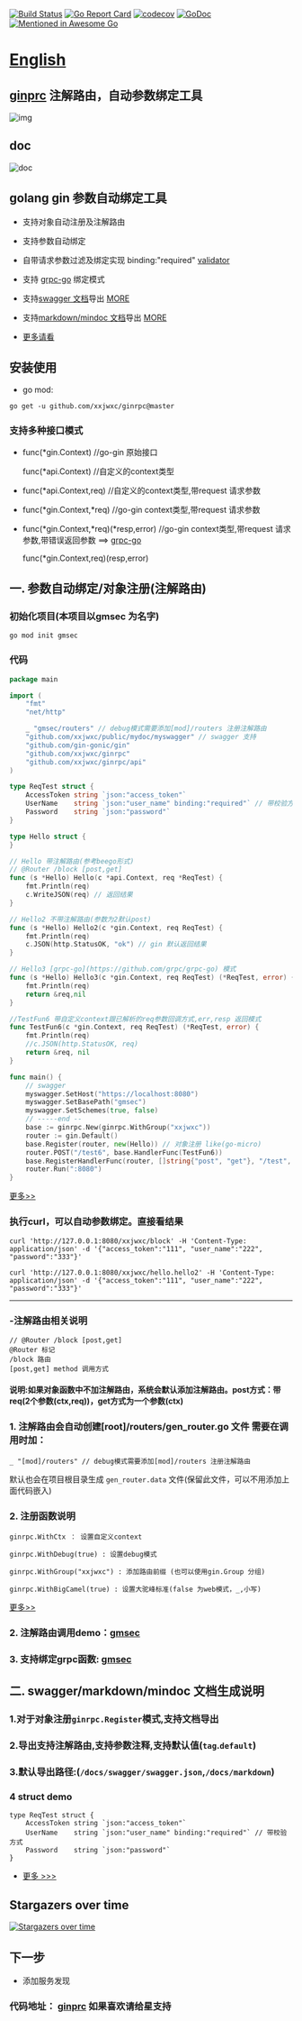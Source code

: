 [![Build Status](https://travis-ci.org/xxjwxc/ginrpc.svg?branch=master)](https://travis-ci.org/xxjwxc/ginrpc)
[![Go Report Card](https://goreportcard.com/badge/github.com/xxjwxc/ginrpc)](https://goreportcard.com/report/github.com/xxjwxc/ginrpc)
[![codecov](https://codecov.io/gh/xxjwxc/ginrpc/branch/master/graph/badge.svg)](https://codecov.io/gh/xxjwxc/ginrpc)
[![GoDoc](https://godoc.org/github.com/xxjwxc/ginrpc?status.svg)](https://godoc.org/github.com/xxjwxc/ginrpc)
[![Mentioned in Awesome Go](https://awesome.re/mentioned-badge.svg)](https://github.com/avelino/awesome-go) 
# [English](README.md)

## [ginprc](https://github.com/xxjwxc/ginrpc) 注解路由，自动参数绑定工具

![img](/image/ginrpc.gif)

## doc 

![doc](/image/ginrpc_doc.gif)


## golang gin 参数自动绑定工具
- 支持对象自动注册及注解路由
- 支持参数自动绑定
- 自带请求参数过滤及绑定实现 binding:"required"  [validator](go-playground/validator.v8)
- 支持 [grpc-go](https://github.com/grpc/grpc-go) 绑定模式
- 支持[swagger 文档](http://editor.swagger.io/)导出 [MORE](https://github.com/gmsec/gmsec)
- 支持[markdown/mindoc 文档](https://www.iminho.me/)导出 [MORE](https://github.com/gmsec/gmsec)

- [更多请看](https://github.com/gmsec/gmsec)

## 安装使用
- go mod:
```
go get -u github.com/xxjwxc/ginrpc@master
```

### 支持多种接口模式

- func(*gin.Context) //go-gin 原始接口

  func(*api.Context) //自定义的context类型

- func(*api.Context,req) //自定义的context类型,带request 请求参数

- func(*gin.Context,*req) //go-gin context类型,带request 请求参数

- func(*gin.Context,*req)(*resp,error) //go-gin context类型,带request 请求参数,带错误返回参数 ==> [grpc-go](https://github.com/grpc/grpc-go)

   func(*gin.Context,req)(resp,error)

## 一. 参数自动绑定/对象注册(注解路由)

### 初始化项目(本项目以gmsec 为名字)

` go mod init gmsec `

### 代码 

```go
package main

import (
	"fmt"
	"net/http"

	_ "gmsec/routers" // debug模式需要添加[mod]/routers 注册注解路由
	"github.com/xxjwxc/public/mydoc/myswagger" // swagger 支持
	"github.com/gin-gonic/gin"
	"github.com/xxjwxc/ginrpc"
	"github.com/xxjwxc/ginrpc/api"
)

type ReqTest struct {
	AccessToken string `json:"access_token"`
	UserName    string `json:"user_name" binding:"required"` // 带校验方式
	Password    string `json:"password"`
}

type Hello struct {
}

// Hello 带注解路由(参考beego形式)
// @Router /block [post,get]
func (s *Hello) Hello(c *api.Context, req *ReqTest) {
	fmt.Println(req)
	c.WriteJSON(req) // 返回结果
}

// Hello2 不带注解路由(参数为2默认post)
func (s *Hello) Hello2(c *gin.Context, req ReqTest) {
	fmt.Println(req)
	c.JSON(http.StatusOK, "ok") // gin 默认返回结果
}

// Hello3 [grpc-go](https://github.com/grpc/grpc-go) 模式
func (s *Hello) Hello3(c *gin.Context, req ReqTest) (*ReqTest, error) {
	fmt.Println(req)
	return &req,nil
}

//TestFun6 带自定义context跟已解析的req参数回调方式,err,resp 返回模式
func TestFun6(c *gin.Context, req ReqTest) (*ReqTest, error) {
	fmt.Println(req)
	//c.JSON(http.StatusOK, req)
	return &req, nil
}

func main() {
	// swagger
	myswagger.SetHost("https://localhost:8080")
	myswagger.SetBasePath("gmsec")
	myswagger.SetSchemes(true, false)
	// -----end --
	base := ginrpc.New(ginrpc.WithGroup("xxjwxc"))
	router := gin.Default()
	base.Register(router, new(Hello)) // 对象注册 like(go-micro)
	router.POST("/test6", base.HandlerFunc(TestFun6))                            // 函数注册
	base.RegisterHandlerFunc(router, []string{"post", "get"}, "/test", TestFun6) // 多种请求方式注册
	router.Run(":8080")
}
   ```

[更多>>](https://github.com/gmsec/gmsec)

### 执行curl，可以自动参数绑定。直接看结果

  ```
  curl 'http://127.0.0.1:8080/xxjwxc/block' -H 'Content-Type: application/json' -d '{"access_token":"111", "user_name":"222", "password":"333"}'
  ```

  ```
  curl 'http://127.0.0.1:8080/xxjwxc/hello.hello2' -H 'Content-Type: application/json' -d '{"access_token":"111", "user_name":"222", "password":"333"}'
  ```

------------------------------------------------------

### -注解路由相关说明

```
// @Router /block [post,get]
@Router 标记 
/block 路由 
[post,get] method 调用方式

 ```

#### 说明:如果对象函数中不加注解路由，系统会默认添加注解路由。post方式：带req(2个参数(ctx,req))，get方式为一个参数(ctx)

### 1. 注解路由会自动创建[root]/routers/gen_router.go 文件 需要在调用时加：

```
_ "[mod]/routers" // debug模式需要添加[mod]/routers 注册注解路由
```

默认也会在项目根目录生成 `gen_router.data` 文件(保留此文件，可以不用添加上面代码嵌入)

### 2. 注册函数说明

	ginrpc.WithCtx ： 设置自定义context

	ginrpc.WithDebug(true) : 设置debug模式

	ginrpc.WithGroup("xxjwxc") : 添加路由前缀 (也可以使用gin.Group 分组)

	ginrpc.WithBigCamel(true) : 设置大驼峰标准(false 为web模式，_,小写)

[更多>>](https://godoc.org/github.com/xxjwxc/ginrpc)

### 2. 注解路由调用demo：[gmsec](https://github.com/gmsec/gmsec)

### 3. 支持绑定grpc函数: [gmsec](https://github.com/gmsec/gmsec)

## 二. swagger/markdown/mindoc 文档生成说明

### 1.对于对象注册`ginrpc.Register`模式,支持文档导出
### 2.导出支持注解路由,支持参数注释,支持默认值(`tag`.`default`)
### 3.默认导出路径:(`/docs/swagger/swagger.json`,`/docs/markdown`)
### 4 struct demo
```
type ReqTest struct {
	AccessToken string `json:"access_token"`
	UserName    string `json:"user_name" binding:"required"` // 带校验方式
	Password    string `json:"password"`
}
```

- [更多 >>>](https://github.com/xxjwxc/gmsec)


## Stargazers over time

[![Stargazers over time](https://starchart.cc/xxjwxc/ginrpc.svg)](https://starchart.cc/xxjwxc/ginrpc)

## 下一步

- 添加服务发现

### 代码地址： [ginprc](https://github.com/xxjwxc/ginrpc) 如果喜欢请给星支持
